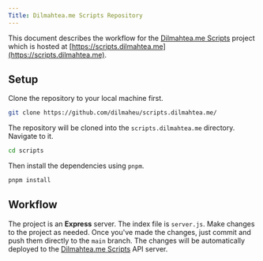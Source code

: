```yaml
---
Title: Dilmahtea.me Scripts Repository
---
```


This document describes the workflow for the [Dilmahtea.me Scripts](https://github.com/dilmaheu/scripts.dilmahtea.me) project which is hosted at [https://scripts.dilmahtea.me](https://scripts.dilmahtea.me).

## Setup

Clone the repository to your local machine first.

```bash
git clone https://github.com/dilmaheu/scripts.dilmahtea.me/
```

The repository will be cloned into the `scripts.dilmahtea.me` directory. Navigate to it.

```bash
cd scripts
```

Then install the dependencies using `pnpm`.

```bash
pnpm install
```

## Workflow

The project is an **Express** server. The index file is `server.js`. Make changes to the project as needed. Once you've made the changes, just commit and push them directly to the `main` branch. The changes will be automatically deployed to the [Dilmahtea.me Scripts](https://scripts.dilmahtea.me) API server.
